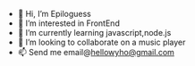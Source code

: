 - 👋 Hi, I’m Epiloguess
- 👀 I’m interested in FrontEnd
- 🌱 I’m currently learning javascript,node.js
- 💞️ I’m looking to collaborate on a music player
- 📫 Send me email@hellowyho@gmail.com

<!---
Epiloguess/Epiloguess is a ✨ special ✨ repository because its `README.md` (this file) appears on your GitHub profile.
You can click the Preview link to take a look at your changes.
--->
